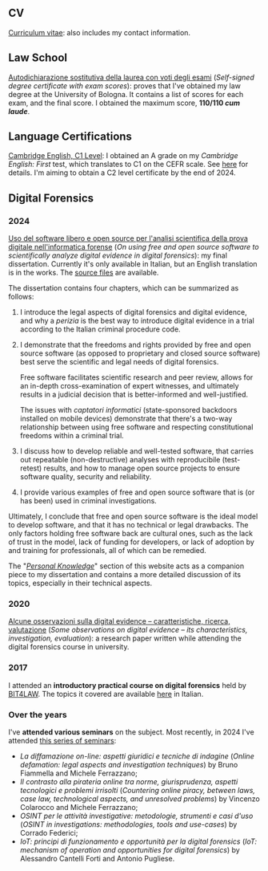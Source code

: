 <!--
title = "CV / Resume"
description = "CV / Resume"
-->

## CV

[Curriculum vitae](/static/Piras_Luca_CV.pdf): also includes my contact information.

## Law School

[Autodichiarazione sostitutiva della laurea con voti degli esami](static/Dichiarazione_sostitutiva_laurea_voti.pdf) (*Self-signed degree certificate with exam scores*): proves that I've obtained my law degree at the University of Bologna. It contains a list of scores for each exam, and the final score. I obtained the maximum score, **110/110 _cum laude_**.

## Language Certifications

[Cambridge English, C1 Level](/static/Cambridge_FCE_C1.pdf): I obtained an A grade on my *Cambridge English: First* test, which translates to C1 on the CEFR scale. See [here](https://web.archive.org/web/20240225141216/https://www.cambridgeenglish.org/images/167506-cambridge-english-scale-factsheet.pdf) for details. I'm aiming to obtain a C2 level certificate by the end of 2024.

## Digital Forensics

### 2024

[Uso del software libero e open source per l'analisi scientifica della prova digitale nell'informatica forense](/static/informatica-forense/Tesi_Informatica_Forense_2024.pdf)
(*On using free and open source software to scientifically analyze digital evidence in digital forensics*):
my final dissertation. Currently it's only available in Italian, but an English translation is in the works.
The [source files](https://github.com/lucapiras5/tesi-informatica-forense) are available.

The dissertation contains four chapters, which can be summarized as follows:

1. I introduce the legal aspects of digital forensics and digital evidence, and why a *perizia* is the best way to introduce digital evidence in a trial according to the Italian criminal procedure code.

1. I demonstrate that the freedoms and rights provided by free and open source software (as opposed to proprietary and closed source software) best serve the scientific and legal needs of digital forensics.

    Free software facilitates scientific research and peer review, allows for an in-depth cross-examination of expert witnesses, and ultimately results in a judicial decision that is better-informed and well-justified.

    The issues with *captatori informatici* (state-sponsored backdoors installed on mobile devices) demonstrate that <!--From a technical viewpoint, malware has to remain proprietary, closed-source, and hard to reverse-engineer (otherwise, software vendors could easily find the vulnerabilities that it exploits by reading the source code), but this casts doubt on the exact mode of operation of that software. From a legal viewpoint, the law doesn't regulate their use (it only regulates traditional wiretapping of conversations), which means they likely violate art. 15 of the Constitution. But even if their use was to be regulated, it'd be impossible to check if the software complies with said law.--> there's a two-way relationship between using free software and respecting constitutional freedoms within a criminal trial.

1. I discuss how to develop reliable and well-tested software, that carries out repeatable (non-destructive) analyses with reproducibile (test-retest) results, and how to manage open source projects to ensure software quality, security and reliability.

1. I provide various examples of free and open source software that is (or has been) used in criminal investigations. <!-- argue that it's possible to combine various programs through scripts, and improve existing generic programs to suit the needs of a forensic investigator, in addition to using monolithic and specialized software such as Autopsy. -->

Ultimately, I conclude that free and open source software is the ideal model to develop software, and that it has no technical or legal drawbacks. The only factors holding free software back are cultural ones, such as the lack of trust in the model, lack of funding for developers, or lack of adoption by and training for professionals, all of which can be remedied.

The "[*Personal Knowledge*](/personal-knowledge)" section of this website acts as a companion piece to my dissertation and contains a more detailed discussion of its topics, especially in their technical aspects.

### 2020

[Alcune osservazioni sulla digital evidence &ndash; caratteristiche, ricerca, valutazione](/static/informatica-forense/Alcune_osservazioni_sulla_digital_evidence_2020.pdf)
(*Some observations on digital evidence &ndash; its characteristics, investigation, evaluation*):
a research paper written while attending the digital forensics course in university.

### 2017

I attended an **introductory practical course on digital forensics** held by [BIT4LAW](https://www.bit4law.com/). The topics it covered are available [here](/static/Corso_BIT4LAW_2017.pdf) in Italian.

### Over the years

I've **attended various seminars** on the subject. Most recently, in 2024 I've attended [this series of seminars](https://web.archive.org/web/20240531001815/https://virtuale.unibo.it/pluginfile.php/2022528/mod_unibores/content/1/Programma%20completo%202024%20con%20CF.pdf):

- *La diffamazione on-line: aspetti giuridici e tecniche di indagine* (*Online defamation: legal aspects and investigation techniques*) by Bruno Fiammella and Michele Ferrazzano;
- *Il contrasto alla pirateria online tra norme, giurisprudenza, aspetti tecnologici e problemi irrisolti* (*Countering online piracy, between laws, case law, technological aspects, and unresolved problems*) by Vincenzo Colarocco and Michele Ferrazzano;
- *OSINT per le attività investigative: metodologie, strumenti e casi d'uso* (*OSINT in investigations: methodologies, tools and use-cases*) by Corrado Federici;
- *IoT: principi di funzionamento e opportunità per la digital forensics* (*IoT: mechanism of operation and opportunities for digital forensics*) by Alessandro Cantelli Forti and Antonio Pugliese.
